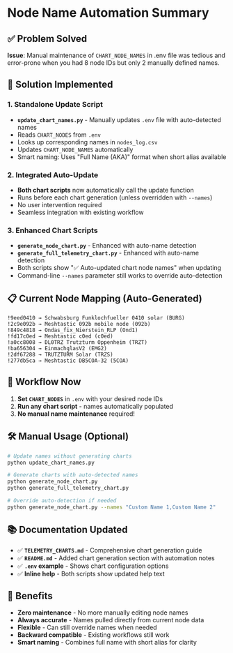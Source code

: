 # Node Name Automation Summary

## ✅ Problem Solved
**Issue**: Manual maintenance of `CHART_NODE_NAMES` in .env file was tedious and error-prone when you had 8 node IDs but only 2 manually defined names.

## 🔧 Solution Implemented

### 1. Standalone Update Script
- **`update_chart_names.py`** - Manually updates `.env` file with auto-detected names
- Reads `CHART_NODES` from `.env`
- Looks up corresponding names in `nodes_log.csv` 
- Updates `CHART_NODE_NAMES` automatically
- Smart naming: Uses "Full Name (AKA)" format when short alias available

### 2. Integrated Auto-Update
- **Both chart scripts** now automatically call the update function
- Runs before each chart generation (unless overridden with `--names`)
- No user intervention required
- Seamless integration with existing workflow

### 3. Enhanced Chart Scripts
- **`generate_node_chart.py`** - Enhanced with auto-name detection
- **`generate_full_telemetry_chart.py`** - Enhanced with auto-name detection
- Both scripts show "✅ Auto-updated chart node names" when updating
- Command-line `--names` parameter still works to override auto-detection

## 📋 Current Node Mapping (Auto-Generated)
```
!9eed0410 → Schwabsburg Funklochfueller 0410 solar (BURG)
!2c9e092b → Meshtastic 092b mobile node (092b)
!849c4818 → Ondas_fix_Nierstein_RLP (Ond1)
!fd17c0ed → Meshtastic c0ed (c0ed)
!a0cc8008 → DL0TRZ Trutzturm Oppenheim (TRZT)
!ba656304 → EinmachglasV2 (EMG2)
!2df67288 → TRUTZTURM Solar (TRZS)
!277db5ca → Meshtastic DB5COA-32 (5COA)
```

## 🎯 Workflow Now
1. **Set `CHART_NODES`** in `.env` with your desired node IDs
2. **Run any chart script** - names automatically populated
3. **No manual name maintenance** required!

## 🛠️ Manual Usage (Optional)
```bash
# Update names without generating charts
python update_chart_names.py

# Generate charts with auto-detected names
python generate_node_chart.py
python generate_full_telemetry_chart.py

# Override auto-detection if needed
python generate_node_chart.py --names "Custom Name 1,Custom Name 2"
```

## 📚 Documentation Updated
- ✅ **`TELEMETRY_CHARTS.md`** - Comprehensive chart generation guide
- ✅ **`README.md`** - Added chart generation section with automation notes
- ✅ **`.env` example** - Shows chart configuration options
- ✅ **Inline help** - Both scripts show updated help text

## 🎉 Benefits
- **Zero maintenance** - No more manually editing node names
- **Always accurate** - Names pulled directly from current node data
- **Flexible** - Can still override names when needed
- **Backward compatible** - Existing workflows still work
- **Smart naming** - Combines full name with short alias for clarity
